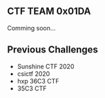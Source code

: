 ## CTF TEAM 0x01DA

Comming soon...

## Previous Challenges

* Sunshine CTF 2020
* csictf 2020
* hxp 36C3 CTF
* 35C3 CTF
